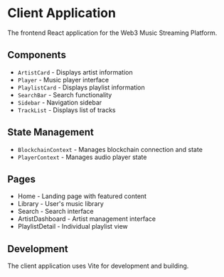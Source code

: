 
# Client Application

The frontend React application for the Web3 Music Streaming Platform.

## Components
- `ArtistCard` - Displays artist information
- `Player` - Music player interface
- `PlaylistCard` - Displays playlist information
- `SearchBar` - Search functionality
- `Sidebar` - Navigation sidebar
- `TrackList` - Displays list of tracks

## State Management
- `BlockchainContext` - Manages blockchain connection and state
- `PlayerContext` - Manages audio player state

## Pages
- Home - Landing page with featured content
- Library - User's music library
- Search - Search interface
- ArtistDashboard - Artist management interface
- PlaylistDetail - Individual playlist view

## Development
The client application uses Vite for development and building.
